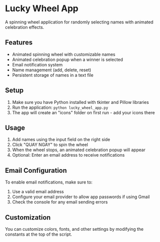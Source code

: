 # Lucky Wheel App

A spinning wheel application for randomly selecting names with animated celebration effects.

## Features

- Animated spinning wheel with customizable names
- Animated celebration popup when a winner is selected
- Email notification system
- Name management (add, delete, reset)
- Persistent storage of names in a text file

## Setup

1. Make sure you have Python installed with tkinter and Pillow libraries
2. Run the application: `python lucky_wheel_app.py`
3. The app will create an "icons" folder on first run - add your icons there

## Usage

1. Add names using the input field on the right side
2. Click "QUAY NGAY" to spin the wheel
3. When the wheel stops, an animated celebration popup will appear
4. Optional: Enter an email address to receive notifications

## Email Configuration

To enable email notifications, make sure to:
1. Use a valid email address
2. Configure your email provider to allow app passwords if using Gmail
3. Check the console for any email sending errors

## Customization

You can customize colors, fonts, and other settings by modifying the constants at the top of the script.